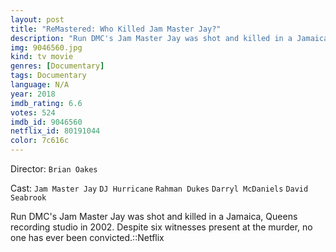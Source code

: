 ```yaml
---
layout: post
title: "ReMastered: Who Killed Jam Master Jay?"
description: "Run DMC's Jam Master Jay was shot and killed in a Jamaica, Queens recording studio in 2002. Despite six witnesses present at the murder, no one has ever been convicted.::Netflix.."
img: 9046560.jpg
kind: tv movie
genres: [Documentary]
tags: Documentary 
language: N/A
year: 2018
imdb_rating: 6.6
votes: 524
imdb_id: 9046560
netflix_id: 80191044
color: 7c616c
---
```

Director: `Brian Oakes`  

Cast: `Jam Master Jay` `DJ Hurricane` `Rahman Dukes` `Darryl McDaniels` `David Seabrook` 

Run DMC's Jam Master Jay was shot and killed in a Jamaica, Queens recording studio in 2002. Despite six witnesses present at the murder, no one has ever been convicted.::Netflix